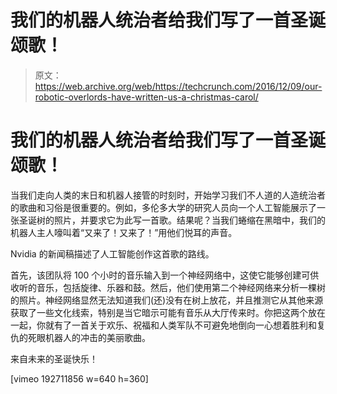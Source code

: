 # 我们的机器人统治者给我们写了一首圣诞颂歌！

> 原文：<https://web.archive.org/web/https://techcrunch.com/2016/12/09/our-robotic-overlords-have-written-us-a-christmas-carol/>

# 我们的机器人统治者给我们写了一首圣诞颂歌！

当我们走向人类的末日和机器人接管的时刻时，开始学习我们不人道的人造统治者的歌曲和习俗是很重要的。例如，多伦多大学的研究人员向一个人工智能展示了一张圣诞树的照片，并要求它为此写一首歌。结果呢？当我们蜷缩在黑暗中，我们的机器人主人嚎叫着“又来了！又来了！”用他们悦耳的声音。

Nvidia 的新闻稿描述了人工智能创作这首歌的路线。

首先，该团队将 100 个小时的音乐输入到一个神经网络中，这使它能够创建可供收听的音乐，包括旋律、乐器和鼓。然后，他们使用第二个神经网络来分析一棵树的照片。神经网络显然无法知道我们(还)没有在树上放花，并且推测它从其他来源获取了一些文化线索，特别是当它暗示可能有音乐从大厅传来时。你把这两个放在一起，你就有了一首关于欢乐、祝福和人类军队不可避免地倒向一心想着胜利和复仇的死眼机器人的冲击的美丽歌曲。

来自未来的圣诞快乐！

[vimeo 192711856 w=640 h=360]